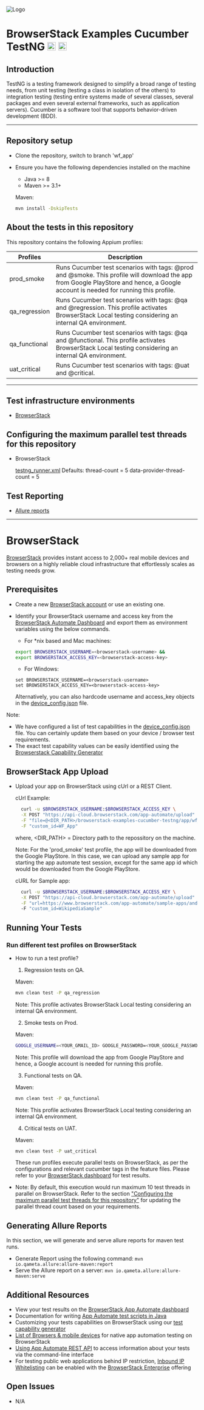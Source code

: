 ![Logo](https://www.browserstack.com/images/static/header-logo.jpg)

# BrowserStack Examples Cucumber TestNG <a href="https://cucumber.io"><img src="https://brandslogos.com/wp-content/uploads/images/large/cucumber-logo.png" alt="Cucumber" height="22" /></a> <a href="https://testng.org/"><img src="https://e7.pngegg.com/pngimages/640/776/png-clipart-testng-logo-software-testing-software-framework-computer-icons-automation-testing-angle-text.png" alt="TestNG" height="22" /></a>

## Introduction

TestNG is a testing framework designed to simplify a broad range of testing needs, from unit testing (testing a class in isolation of the others) to integration testing (testing entire systems made of several classes, several packages and even several external frameworks, such as application servers). Cucumber is a software tool that supports behavior-driven development (BDD).

---

## Repository setup

- Clone the repository, switch to branch 'wf_app'

- Ensure you have the following dependencies installed on the machine

  - Java >= 8
  - Maven >= 3.1+

  Maven:

  ```sh
  mvn install -DskipTests
  ```

## About the tests in this repository

This repository contains the following Appium profiles:

| Profiles      | Description                                                                                                                                                                        |
| ------------- | ---------------------------------------------------------------------------------------------------------------------------------------------------------------------------------- |
| prod_smoke    | Runs Cucumber test scenarios with tags: @prod and @smoke. This profile will download the app from Google PlayStore and hence, a Google account is needed for running this profile. |
| qa_regression | Runs Cucumber test scenarios with tags: @qa and @regression. This profile activates BrowserStack Local testing considering an internal QA environment.                             |
| qa_functional | Runs Cucumber test scenarios with tags: @qa and @functional. This profile activates BrowserStack Local testing considering an internal QA environment.                             |
| uat_critical  | Runs Cucumber test scenarios with tags: @uat and @critical.                                                                                                                        |

---

## Test infrastructure environments

- [BrowserStack](#browserstack)

## Configuring the maximum parallel test threads for this repository

- BrowserStack

  [testng_runner.xml](src/test/resources/conf/testng_runner.xml)
  Defaults:
  thread-count = 5
  data-provider-thread-count = 5

## Test Reporting

- [Allure reports](#generating-allure-reports)

---

# BrowserStack

[BrowserStack](https://browserstack.com) provides instant access to 2,000+ real mobile devices and browsers on a highly reliable cloud infrastructure that effortlessly scales as testing needs grow.

## Prerequisites

- Create a new [BrowserStack account](https://www.browserstack.com/users/sign_up) or use an existing one.
- Identify your BrowserStack username and access key from the [BrowserStack Automate Dashboard](https://automate.browserstack.com/) and export them as environment variables using the below commands.

  - For \*nix based and Mac machines:

  ```sh
  export BROWSERSTACK_USERNAME=<browserstack-username> &&
  export BROWSERSTACK_ACCESS_KEY=<browserstack-access-key>
  ```

  - For Windows:

  ```shell
  set BROWSERSTACK_USERNAME=<browserstack-username>
  set BROWSERSTACK_ACCESS_KEY=<browserstack-access-key>
  ```

  Alternatively, you can also hardcode username and access_key objects in the [device_config.json](src/test/resources/config/device_config.json) file.

Note:

- We have configured a list of test capabilities in the [device_config.json](src/test/resources/config/device_config.json) file. You can certainly update them based on your device / browser test requirements.
- The exact test capability values can be easily identified using the [Browserstack Capability Generator](https://browserstack.com/automate/capabilities)

## BrowserStack App Upload

- Upload your app on BrowserStack using cUrl or a REST Client.

  cUrl Example:

  ```sh
    curl -u $BROWSERSTACK_USERNAME:$BROWSERSTACK_ACCESS_KEY \
    -X POST "https://api-cloud.browserstack.com/app-automate/upload" \
    -F "file=@<DIR_PATH>/browserstack-examples-cucumber-testng/app/wf_app.apk" \
    -F "custom_id=WF_App"
  ```

  where, <DIR_PATH> = Directory path to the repossitory on the machine.

  Note: For the 'prod_smoke' test profile, the app will be downloaded from the Google PlayStore. In this case, we can upload any sample app for starting the app automate test session, except for the same app id which would be downloaded from the Google PlayStore.

  cURL for Sample app:

  ```sh
    curl -u $BROWSERSTACK_USERNAME:$BROWSERSTACK_ACCESS_KEY \
    -X POST "https://api-cloud.browserstack.com/app-automate/upload" \
    -F "url=https://www.browserstack.com/app-automate/sample-apps/android/WikipediaSample.apk"
    -F "custom_id=WikipediaSample"
  ```

## Running Your Tests

### Run different test profiles on BrowserStack

- How to run a test profile?

  1. Regression tests on QA.

  Maven:

  ```sh
  mvn clean test -P qa_regression
  ```

  Note: This profile activates BrowserStack Local testing considering an internal QA environment.

  2. Smoke tests on Prod.

  Maven:

  ```sh
  GOOGLE_USERNAME=<YOUR_GMAIL_ID> GOOGLE_PASSWORD=<YOUR_GOOGLE_PASSWORD> mvn clean test -P prod_smoke
  ```

  Note: This profile will download the app from Google PlayStore and hence, a Google account is needed for running this profile.

  3. Functional tests on QA.

  Maven:

  ```sh
  mvn clean test -P qa_functional
  ```

  Note: This profile activates BrowserStack Local testing considering an internal QA environment.

  4. Critical tests on UAT.

  Maven:

  ```sh
  mvn clean test -P uat_critical
  ```

  These run profiles execute parallel tests on BrowserStack, as per the configurations and relevant cucumber tags in the feature files. Please refer to your [BrowserStack dashboard](https://app-automate.browserstack.com/) for test results.

- Note: By default, this execution would run maximum 10 test threads in parallel on BrowserStack. Refer to the section ["Configuring the maximum parallel test threads for this repository"](#Configuring-the-maximum-parallel-test-threads-for-this-repository) for updating the parallel thread count based on your requirements.

## Generating Allure Reports

In this section, we will generate and serve allure reports for maven test runs.

- Generate Report using the following command: `mvn io.qameta.allure:allure-maven:report`
- Serve the Allure report on a server: `mvn io.qameta.allure:allure-maven:serve`

## Additional Resources

- View your test results on the [BrowserStack App Automate dashboard](https://www.browserstack.com/app-automate)
- Documentation for writing [App Automate test scripts in Java](https://www.browserstack.com/docs/app-automate/appium/getting-started/java)
- Customizing your tests capabilities on BrowserStack using our [test capability generator](https://www.browserstack.com/app-automate/capabilities)
- [List of Browsers & mobile devices](https://www.browserstack.com/list-of-browsers-and-platforms?product=app-automate) for native app automation testing on BrowserStack
- [Using App Automate REST API](https://www.browserstack.com/app-automate/rest-api) to access information about your tests via the command-line interface
- For testing public web applications behind IP restriction, [Inbound IP Whitelisting](https://www.browserstack.com/local-testing/inbound-ip-whitelisting) can be enabled with the [BrowserStack Enterprise](https://www.browserstack.com/enterprise) offering

## Open Issues

- N/A
